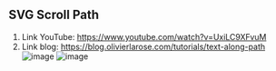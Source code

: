 ## SVG Scroll Path
1. Link YouTube: https://www.youtube.com/watch?v=UxiLC9XFvuM
2. Link blog: https://blog.olivierlarose.com/tutorials/text-along-path
![image](https://github.com/user-attachments/assets/33bbd93d-178a-4ad1-9329-b683b2b5ea32)
![image](https://github.com/user-attachments/assets/434a7b72-96a2-477c-a7d4-45c5bac0d84a)
